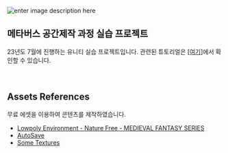 
![enter image description here](https://drive.google.com/uc?export=view&id=1pfmuXfWH9hGsTkg6VvZb6vcg1UzaNSPc)

## 메타버스 공간제작 과정 실습 프로젝트
23년도 7월에 진행하는 유니티 실습 프로젝트입니다.
관련된 튜토리얼은 [\[여기\]](https://bonnate.tistory.com/category/%EA%B0%95%EC%9D%98/%EC%97%AC%EB%A6%84%ED%95%99%EA%B8%B0%207%EC%9B%94)에서 확인할 수 있습니다.
</br>
</br>
</br>
## Assets References
무료 에셋을 이용하여 콘텐츠를 제작하였습니다.
 - [Lowpoly Environment - Nature Free - MEDIEVAL FANTASY SERIES](https://assetstore.unity.com/packages/3d/environments/lowpoly-environment-nature-free-medieval-fantasy-series-187052)
 - [AutoSave](https://assetstore.unity.com/packages/tools/utilities/autosave-43605)
 - [Some Textures](https://www.textures.com/free)
